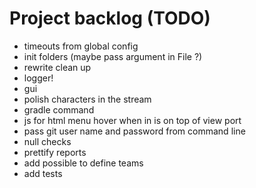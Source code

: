 # Project backlog (TODO) 
- timeouts from global config 
- init folders (maybe pass argument in File ?) 
- rewrite clean up 
- logger! 
- gui 
- polish characters in the stream 
- gradle command
- js for html menu hover when in is on top of view port
- pass git user name and password from command line
- null checks
- prettify reports
- add possible to define teams
- add tests 
